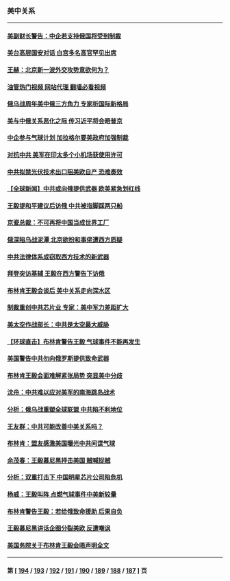 ### 美中关系
---
#### [美副财长警告：中企若支持俄国将受到制裁](../../pages/nf1412576/n13935247.md?02221645) 
#### [美台高层国安对话 白宫多名高官罕见出席](../../pages/nf1412576/n13935207.md?02221645) 
#### [王赫：北京新一波外交攻势意欲何为？](../../pages/nf1412576/n13935213.md?02221645) 
#### [油管热门视频 网站代理 翻墙必看视频](http://138.2.39.72:81/youtube.html?epic-marker?02221645)
#### [俄乌战周年美中俄三方角力 专家析国际新格局](../../pages/nf1412576/n13934906.md?02221645) 
#### [美与中俄关系恶化之际 传习近平将会晤普京](../../pages/nf1412576/n13934888.md?02221645) 
#### [中企参与气球计划 加拉格尔要美政府加强制裁](../../pages/nf1412576/n13934844.md?02221645) 
#### [对抗中共 美军在印太多个小机场获使用许可](../../pages/nf1412576/n13934892.md?02221645) 
#### [中共拟禁光伏技术出口阻美欧自产 恐难奏效](../../pages/nf1412576/n13934909.md?02221645) 
#### [【全球新闻】中共或向俄提供武器 欧美紧急划红线](../../pages/nf1412576/n13933999.md?02221645) 
#### [王毅提和平建议后访俄  中共被指脚踩两只船](../../pages/nf1412576/n13934301.md?02221645) 
#### [京瓷总裁：不可再将中国当成世界工厂](../../pages/nf1412576/n13934594.md?02221645) 
#### [俄深陷乌战泥潭 北京欲扮和事佬遭西方质疑](../../pages/nf1412576/n13934567.md?02221645) 
#### [中共法律体系成窃取西方技术的新武器](../../pages/nf1412576/n13934549.md?02221645) 
#### [拜登突访基辅 王毅在西方警告下访俄](../../pages/nf1412576/n13934276.md?02221645) 
#### [布林肯王毅会谈后 美中关系走向深水区](../../pages/nf1412576/n13934286.md?02221645) 
#### [制裁重创中共芯片业 专家：美中军力差距扩大](../../pages/nf1412576/n13918890.md?02221645) 
#### [美太空作战部长：中共是太空最大威胁](../../pages/nf1412576/n13933954.md?02221645) 
#### [【环球直击】布林肯警告王毅 气球事件不能再发生](../../pages/nf1412576/n13933164.md?02221645) 
#### [美国警告中共勿向俄罗斯提供致命武器](../../pages/nf1412576/n13933562.md?02221645) 
#### [布林肯王毅会面难解紧张局势 突显美中分歧](../../pages/nf1412576/n13933810.md?02221645) 
#### [沈舟：中共难以应对美军的南海跳岛战术](../../pages/nf1412576/n13933777.md?02221645) 
#### [分析：俄乌战重塑全球联盟 中共陷不利地位](../../pages/nf1412576/n13933636.md?02221645) 
#### [王友群：中共可能改善中美关系吗？](../../pages/nf1412576/n13933678.md?02221645) 
#### [布林肯：盟友感激美国曝光中共间谍气球](../../pages/nf1412576/n13933535.md?02221645) 
#### [余茂春：王毅慕尼黑抨击美国 贼喊捉贼](../../pages/nf1412576/n13933469.md?02221645) 
#### [分析：双重打击下 中国明星芯片公司陷危机](../../pages/nf1412576/n13929277.md?02221645) 
#### [杨威：王毅叫阵 点燃气球事件中美新较量](../../pages/nf1412576/n13932884.md?02221645) 
#### [布林肯警告王毅：若给俄致命援助 后果自负](../../pages/nf1412576/n13933006.md?02221645) 
#### [王毅慕尼黑讲话企图分裂美欧 反遭嘲讽](../../pages/nf1412576/n13932976.md?02221645) 
#### [美国务院关于布林肯王毅会晤声明全文](../../pages/nf1412576/n13932947.md?02221645) 

---
#### 第 [ [194](./194.md?02221645) / [193](./193.md?02221645) / [192](./192.md?02221645) / [191](./191.md?02221645) / [190](./190.md?02221645) / [189](./189.md?02221645) / [188](./188.md?02221645) / [187](./187.md?02221645) ] 页
